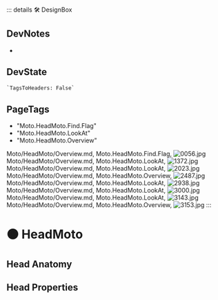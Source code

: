 ::: details 🛠 <dev>DesignBox</dev>

## DevNotes

-

## DevState

```py
`TagsToHeaders: False`
```

<h2>PageTags</h2>

- "Moto.HeadMoto.Find.Flag"
- "Moto.HeadMoto.LookAt"
- "Moto.HeadMoto.Overview"

Moto/HeadMoto/Overview.md, <dev>Moto.HeadMoto.Find.Flag</dev>, ![0056.jpg](/PaperPhoto/0056.jpg)
Moto/HeadMoto/Overview.md, <dev>Moto.HeadMoto.LookAt</dev>, ![1372.jpg](/PaperPhoto/1372.jpg)
Moto/HeadMoto/Overview.md, <dev>Moto.HeadMoto.LookAt</dev>, ![2023.jpg](/PaperPhoto/2023.jpg)
Moto/HeadMoto/Overview.md, <dev>Moto.HeadMoto.Overview</dev>, ![2487.jpg](/PaperPhoto/2487.jpg)
Moto/HeadMoto/Overview.md, <dev>Moto.HeadMoto.LookAt</dev>, ![2938.jpg](/PaperPhoto/2938.jpg)
Moto/HeadMoto/Overview.md, <dev>Moto.HeadMoto.LookAt</dev>, ![3000.jpg](/PaperPhoto/3000.jpg)
Moto/HeadMoto/Overview.md, <dev>Moto.HeadMoto.LookAt</dev>, ![3143.jpg](/PaperPhoto/3143.jpg)
Moto/HeadMoto/Overview.md, <dev>Moto.HeadMoto.Overview</dev>, ![3153.jpg](/PaperPhoto/3153.jpg)
:::

# 🟠 <moto>HeadMoto</moto>

## Head Anatomy

## Head Properties
